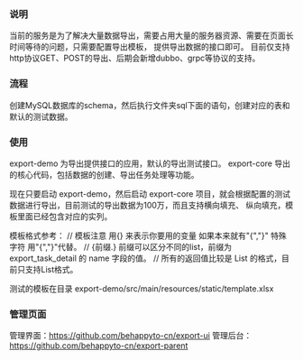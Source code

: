 ### 说明

当前的服务是为了解决大量数据导出，需要占用大量的服务器资源、需要在页面长时间等待的问题，只需要配置导出模板， 提供导出数据的接口即可。 目前仅支持http协议GET、POST的导出、后期会新增dubbo、grpc等协议的支持。

### 流程

创建MySQL数据库的schema，然后执行文件夹sql下面的语句，创建对应的表和默认的测试数据。

### 使用

export-demo 为导出提供接口的应用，默认的导出测试接口。 export-core 导出的核心代码，包括数据的创建、导出任务处理等功能。

现在只要启动 export-demo，然后启动 export-core 项目，就会根据配置的测试数据进行导出，目前测试的导出数据为100万，而且支持横向填充、 纵向填充，模板里面已经包含对应的实列。

模板格式参考： // 模板注意 用{} 来表示你要用的变量 如果本来就有"{","}" 特殊字符 用"\{","\}"代替。 // {前缀.} 前缀可以区分不同的list，前缀为 export_task_detail 的 name
字段的值。 // 所有的返回值比较是 List 的格式，目前只支持List格式。

测试的模板在目录 export-demo/src/main/resources/static/template.xlsx

### 管理页面
管理界面：https://github.com/behappyto-cn/export-ui
管理后台：https://github.com/behappyto-cn/export-parent
